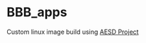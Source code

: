 # BBB_apps
Custom linux image build using [AESD Project](https://github.com/cu-ecen-aeld/final-project-Anup9401)
